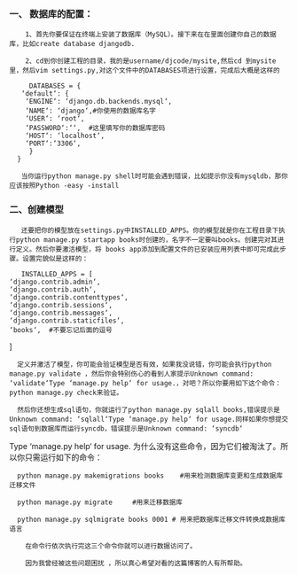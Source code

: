 ### 一、 数据库的配置：

        1、首先你要保证在终端上安装了数据库（MySQL）。接下来在在里面创建你自己的数据库，比如create database djangodb.

        2、cd到你创建工程的目录，我的是username/djcode/mysite,然后cd 到mysite里，然后vim settings.py,对这个文件中的DATABASES项进行设置，完成后大概是这样的

         DATABASES = {
       ‘default‘: {
        ‘ENGINE‘: ‘django.db.backends.mysql‘,
        ‘NAME‘: ‘django‘,#你使用的数据库名字
        ‘USER‘: ‘root‘,
        ‘PASSWORD‘:‘‘,  #这里填写你的数据库密码
        ‘HOST‘: ‘localhost‘,
        ‘PORT‘:‘3306‘,
         }
      }

       当你运行python manage.py shell时可能会遇到错误，比如提示你没有mysqldb，那你应该按照Python -easy -install

### 二、创建模型

       还要把你的模型放在settings.py中INSTALLED_APPS。你的模型就是你在工程目录下执行python manage.py startapp books时创建的，名字不一定要叫books。创建完对其进行定义。然后你要激活模型，将 books app添加到配置文件的已安装应用列表中即可完成此步骤。设置完貌似是这样的：

       INSTALLED_APPS = [
    ‘django.contrib.admin‘,
    ‘django.contrib.auth‘,
    ‘django.contrib.contenttypes‘,
    ‘django.contrib.sessions‘,
    ‘django.contrib.messages‘,
    ‘django.contrib.staticfiles‘,
    ‘books‘,  #不要忘记后面的逗号
]

      定义并激活了模型，你可能会验证模型是否有效，如果我没说错，你可能会执行python manage.py validate ，然后你会特别伤心的看到人家提示Unknown command: ‘validate‘Type ‘manage.py help‘ for usage.，对吧？所以你要用如下这个命令：python manage.py check来验证。

      然后你还想生成sql语句，你就运行了python manage.py sqlall books,错误提示是Unknown command: ‘sqlall‘Type ‘manage.py help‘ for usage.同样如果你想提交sql语句到数据库而运行syncdb，错误提示是Unknown command: ‘syncdb‘
Type ‘manage.py help‘ for usage. 为什么没有这些命令，因为它们被淘汰了。所以你只需运行如下的命令：

      python manage.py makemigrations books    #用来检测数据库变更和生成数据库迁移文件

      python manage.py migrate     #用来迁移数据库

      python manage.py sqlmigrate books 0001 # 用来把数据库迁移文件转换成数据库语言

        在命令行依次执行完这三个命令你就可以进行数据访问了。

        因为我曾经被这些问题困扰 ，所以真心希望对看的这篇博客的人有所帮助。
